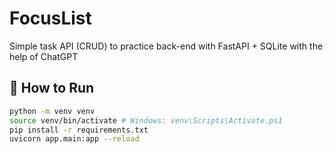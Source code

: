 # FocusList

Simple task API (CRUD) to practice back-end with FastAPI + SQLite with the help of ChatGPT

## 🚀 How to Run
```bash
python -m venv venv
source venv/bin/activate # Windows: venv\Scripts\Activate.ps1
pip install -r requirements.txt
uvicorn app.main:app --reload